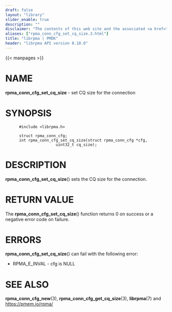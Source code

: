 ```yaml
---
draft: false
layout: "library"
slider_enable: true
description: ""
disclaimer: "The contents of this web site and the associated <a href=\"https://github.com/pmem\">GitHub repositories</a> are BSD-licensed open source."
aliases: ["rpma_conn_cfg_set_cq_size.3.html"]
title: "librpma | PMDK"
header: "librpma API version 0.10.0"
---
```

{{< manpages >}}

[comment]: <> (SPDX-License-Identifier: BSD-3-Clause)
[comment]: <> (Copyright 2020, Intel Corporation)

NAME
====

**rpma\_conn\_cfg\_set\_cq\_size** - set CQ size for the connection

SYNOPSIS
========

          #include <librpma.h>

          struct rpma_conn_cfg;
          int rpma_conn_cfg_set_cq_size(struct rpma_conn_cfg *cfg,
                          uint32_t cq_size);

DESCRIPTION
===========

**rpma\_conn\_cfg\_set\_cq\_size**() sets the CQ size for the
connection.

RETURN VALUE
============

The **rpma\_conn\_cfg\_set\_cq\_size**() function returns 0 on success
or a negative error code on failure.

ERRORS
======

**rpma\_conn\_cfg\_set\_cq\_size**() can fail with the following error:

-   RPMA\_E\_INVAL - cfg is NULL

SEE ALSO
========

**rpma\_conn\_cfg\_new**(3), **rpma\_conn\_cfg\_get\_cq\_size**(3),
**librpma**(7) and https://pmem.io/rpma/
